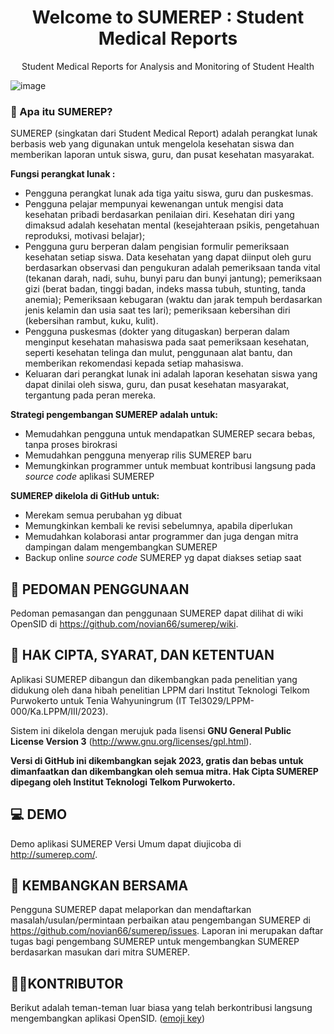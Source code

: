 <h1 align="center">Welcome to SUMEREP : Student Medical Reports</h1>
<p align="center">Student Medical Reports for Analysis and Monitoring of Student Health</p>

![image](https://github.com/novian66/sumerep/assets/10648886/d1432c83-a079-48d5-b1d7-1aad317ba3e0)

### 🤔 Apa itu SUMEREP?

SUMEREP (singkatan dari Student Medical Report) adalah perangkat lunak berbasis web yang digunakan untuk mengelola kesehatan siswa dan memberikan laporan untuk siswa, guru, dan pusat kesehatan masyarakat.


**Fungsi perangkat lunak :**
- Pengguna perangkat lunak ada tiga yaitu siswa, guru dan puskesmas.
- Pengguna pelajar mempunyai kewenangan untuk mengisi data kesehatan pribadi berdasarkan penilaian diri. Kesehatan diri yang dimaksud adalah kesehatan mental (kesejahteraan psikis, pengetahuan reproduksi, motivasi belajar);
- Pengguna guru berperan dalam pengisian formulir pemeriksaan kesehatan setiap siswa. Data kesehatan yang dapat diinput oleh guru berdasarkan observasi dan pengukuran adalah pemeriksaan tanda vital (tekanan darah, nadi, suhu, bunyi paru dan bunyi jantung); pemeriksaan gizi (berat badan, tinggi badan, indeks massa tubuh, stunting, tanda anemia); Pemeriksaan kebugaran (waktu dan jarak tempuh berdasarkan jenis kelamin dan usia saat tes lari); pemeriksaan kebersihan diri (kebersihan rambut, kuku, kulit).
- Pengguna puskesmas (dokter yang ditugaskan) berperan dalam menginput kesehatan mahasiswa pada saat pemeriksaan kesehatan, seperti kesehatan telinga dan mulut, penggunaan alat bantu, dan memberikan rekomendasi kepada setiap mahasiswa.
- Keluaran dari perangkat lunak ini adalah laporan kesehatan siswa yang dapat dinilai oleh siswa, guru, dan pusat kesehatan masyarakat, tergantung pada peran mereka.


**Strategi pengembangan SUMEREP adalah untuk:**
- Memudahkan pengguna untuk mendapatkan SUMEREP secara bebas, tanpa proses birokrasi
- Memudahkan pengguna menyerap rilis SUMEREP baru
- Memungkinkan programmer untuk membuat kontribusi langsung pada _source code_ aplikasi SUMEREP


**SUMEREP dikelola di GitHub untuk:**
- Merekam semua perubahan yg dibuat
- Memungkinkan kembali ke revisi sebelumnya, apabila diperlukan
- Memudahkan kolaborasi antar programmer dan juga dengan mitra dampingan dalam mengembangkan SUMEREP
- Backup online _source code_ SUMEREP yg dapat diakses setiap saat

## 📃 PEDOMAN PENGGUNAAN

Pedoman pemasangan dan penggunaan SUMEREP dapat dilihat di wiki OpenSID di https://github.com/novian66/sumerep/wiki.

## 📑 HAK CIPTA, SYARAT, DAN KETENTUAN

Aplikasi SUMEREP dibangun dan dikembangkan pada penelitian yang didukung oleh dana hibah penelitian LPPM dari Institut Teknologi Telkom Purwokerto untuk Tenia Wahyuningrum (IT Tel3029/LPPM-000/Ka.LPPM/III/2023).

Sistem ini dikelola dengan merujuk pada lisensi **GNU General Public License Version 3** (http://www.gnu.org/licenses/gpl.html).

**Versi di GitHub ini dikembangkan sejak 2023, gratis dan bebas untuk dimanfaatkan dan dikembangkan oleh semua mitra. Hak Cipta SUMEREP dipegang oleh Institut Teknologi Telkom Purwokerto.**

## 💻 DEMO

Demo aplikasi SUMEREP Versi Umum dapat diujicoba di http://sumerep.com/. 



## 🤝 KEMBANGKAN BERSAMA

Pengguna SUMEREP dapat melaporkan dan mendaftarkan masalah/usulan/permintaan perbaikan atau pengembangan SUMEREP di https://github.com/novian66/sumerep/issues. Laporan ini merupakan daftar tugas bagi pengembang SUMEREP untuk mengembangkan SUMEREP berdasarkan masukan dari mitra SUMEREP.


## 👨‍💻KONTRIBUTOR

Berikut adalah teman-teman luar biasa yang telah berkontribusi langsung mengembangkan aplikasi OpenSID. ([emoji key](https://github.com/kentcdodds/all-contributors#emoji-key))

